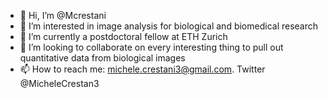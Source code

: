 - 👋 Hi, I’m @Mcrestani
- 👀 I’m interested in image analysis for biological and biomedical research
- 🌱 I’m currently a postdoctoral fellow at ETH Zurich
- 💞️ I’m looking to collaborate on every interesting thing to pull out quantitative data from biological images
- 📫 How to reach me: michele.crestani3@gmail.com. Twitter @MicheleCrestan3

<!---
Mcrestani/Mcrestani is a ✨ special ✨ repository because its `README.md` (this file) appears on your GitHub profile.
You can click the Preview link to take a look at your changes.
--->
